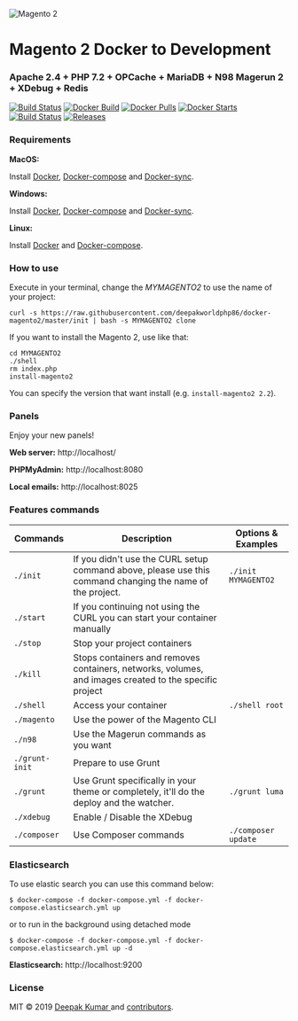![Magento 2](https://cdn.rawgit.com/deepakworldphp86/magento2-snippets-visualstudio/master/images/icon.png)

#  Magento 2 Docker to Development

### Apache 2.4 + PHP 7.2 + OPCache + MariaDB + N98 Magerun 2 + XDebug + Redis

[![Build Status](https://travis-ci.org/deepakworldphp86/docker-magento2.svg?branch=master)](https://travis-ci.org/deepakworldphp86/docker-magento2)
[![Docker Build](https://img.shields.io/docker/build/deepakworldphp86/magento2.svg)](https://hub.docker.com/r/deepakworldphp86/magento2/)
[![Docker Pulls](https://img.shields.io/docker/pulls/deepakworldphp86/magento2.svg)](https://hub.docker.com/r/deepakworldphp86/magento2/)
[![Docker Starts](https://img.shields.io/docker/stars/deepakworldphp86/magento2.svg)](https://hub.docker.com/r/deepakworldphp86/magento2/)
[![Build Status](https://images.microbadger.com/badges/image/deepakworldphp86/magento2.svg)](https://microbadger.com/images/deepakworldphp86/magento2)
[![Releases](https://img.shields.io/github/release/cdeepakworldphp86/docker-magento2.svg)](https://github.com/deepakworldphp86/docker-magento2/releases)

### Requirements

**MacOS:**

Install [Docker](https://docs.docker.com/docker-for-mac/install/), [Docker-compose](https://docs.docker.com/compose/install/#install-compose) and [Docker-sync](https://github.com/EugenMayer/docker-sync/wiki/docker-sync-on-OSX).

**Windows:**

Install [Docker](https://docs.docker.com/docker-for-windows/install/), [Docker-compose](https://docs.docker.com/compose/install/#install-compose) and [Docker-sync](https://github.com/EugenMayer/docker-sync/wiki/docker-sync-on-Windows).

**Linux:**

Install [Docker](https://docs.docker.com/engine/installation/linux/docker-ce/ubuntu/) and [Docker-compose](https://docs.docker.com/compose/install/#install-compose).

### How to use

Execute in your terminal, change the *MYMAGENTO2* to use the name of your project:

```
curl -s https://raw.githubusercontent.com/deepakworldphp86/docker-magento2/master/init | bash -s MYMAGENTO2 clone
```

If you want to install the Magento 2, use like that:

```
cd MYMAGENTO2
./shell
rm index.php
install-magento2
```

You can specify the version that want install (e.g. `install-magento2 2.2`).

### Panels

Enjoy your new panels!

**Web server:** http://localhost/

**PHPMyAdmin:** http://localhost:8080

**Local emails:** http://localhost:8025

### Features commands

| Commands  | Description  | Options & Examples |
|---|---|---|
| `./init`  | If you didn't use the CURL setup command above, please use this command changing the name of the project.  | `./init MYMAGENTO2` |
| `./start`  | If you continuing not using the CURL you can start your container manually  | |
| `./stop`  | Stop your project containers  | |
| `./kill`  | Stops containers and removes containers, networks, volumes, and images created to the specific project  | |
| `./shell`  | Access your container  | `./shell root` | |
| `./magento`  | Use the power of the Magento CLI  | |
| `./n98`  | Use the Magerun commands as you want | |
| `./grunt-init`  | Prepare to use Grunt  | |
| `./grunt`  | Use Grunt specifically in your theme or completely, it'll do the deploy and the watcher.  | `./grunt luma` |
| `./xdebug`  |  Enable / Disable the XDebug | |
| `./composer`  |  Use Composer commands | `./composer update` |

### Elasticsearch 

To use elastic search you can use this command below:

`$ docker-compose -f docker-compose.yml -f docker-compose.elasticsearch.yml up`

or to run in the background using detached mode

`$ docker-compose -f docker-compose.yml -f docker-compose.elasticsearch.yml up -d`

**Elasticsearch:** http://localhost:9200

### License

MIT © 2019 [Deepak Kumar ](https://github.com/deepakworldphp86/) and [contributors](https://github.com/deepakworldphp86/docker-magento2/graphs/contributors).
